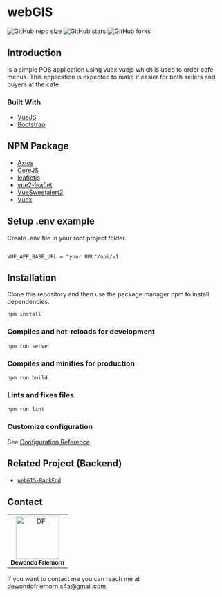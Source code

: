 # webGIS

![GitHub repo size](https://img.shields.io/github/repo-size/Friemorn/webGIS-FrontEnd)
![GitHub stars](https://img.shields.io/github/stars/Friemorn/webGIS-FrontEnd?style=social)
![GitHub forks](https://img.shields.io/github/forks/Friemorn/webGIS-FrontEnd?style=social)

## Introduction

is a simple POS application using vuex vuejs which is used to order cafe menus. This application is expected to make it easier for both sellers and buyers at the cafe
 
 ### Built With

* [VueJS](http://vuejs.org/)
* [Bootstrap](https://getbootstrap.com/)

## NPM Package
* [Axios](https://www.npmjs.com/package/axios)
* [CoreJS](https://www.npmjs.com/package/core-js)
* [leafletjs](https://leafletjs.com/)
* [vue2-leaflet](https://vue2-leaflet.netlify.app/)
* [VueSweetalert2](https://www.npmjs.com/package/vue-sweetalert2)
* [Vuex](https://www.npmjs.com/package/vuex)

## Setup .env example

Create .env file in your root project folder.

```env

VUE_APP_BASE_URL = "your URL"/api/v1

```

## Installation

Clone this repository and then use the package manager npm to install dependencies.
```
npm install
```

### Compiles and hot-reloads for development
```
npm run serve
```

### Compiles and minifies for production
```
npm run build
```

### Lints and fixes files
```
npm run lint
```

### Customize configuration
See [Configuration Reference](https://cli.vuejs.org/config/).

## Related Project (Backend)

- [`webGIS-BackEnd`](https://github.com/Friemorn/webGIS-BackEnd.git)

## Contact

<center>
  <table>
    <tr>
      <td align="center">
        <a href="https://github.com/Friemorn">
          <img width="100" src="https://avatars1.githubusercontent.com/u/65410346?s=460&u=ab96d95c5664d273344a00a474463c811e77d0c9&v=4" alt="DF"><br/>
          <sub><b>Dewondo Friemorn</b></sub>
        </a>
      </td>
    </tr>
  </table>
</center>

If you want to contact me you can reach me at <dewondofriemorn.s4a@gmail.com>.
